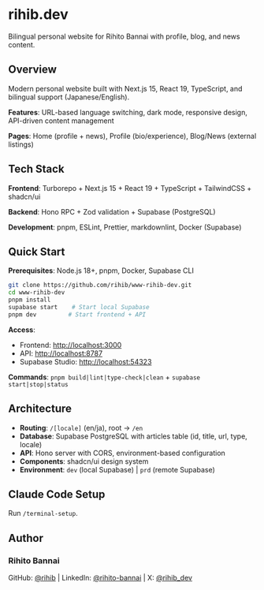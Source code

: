 # rihib.dev

Bilingual personal website for Rihito Bannai with profile, blog, and news content.

## Overview

Modern personal website built with Next.js 15, React 19, TypeScript, and bilingual support (Japanese/English).

**Features**: URL-based language switching, dark mode, responsive design, API-driven content management

**Pages**: Home (profile + news), Profile (bio/experience), Blog/News (external listings)

## Tech Stack

**Frontend**: Turborepo + Next.js 15 + React 19 + TypeScript + TailwindCSS + shadcn/ui

**Backend**: Hono RPC + Zod validation + Supabase (PostgreSQL)

**Development**: pnpm, ESLint, Prettier, markdownlint, Docker (Supabase)

## Quick Start

**Prerequisites**: Node.js 18+, pnpm, Docker, Supabase CLI

```bash
git clone https://github.com/rihib/www-rihib-dev.git
cd www-rihib-dev
pnpm install
supabase start    # Start local Supabase
pnpm dev         # Start frontend + API
```

**Access**:

- Frontend: <http://localhost:3000>
- API: <http://localhost:8787>
- Supabase Studio: <http://localhost:54323>

**Commands**: `pnpm build|lint|type-check|clean` + `supabase start|stop|status`

## Architecture

- **Routing**: `/[locale]` (en/ja), root → `/en`
- **Database**: Supabase PostgreSQL with articles table (id, title, url, type, locale)
- **API**: Hono server with CORS, environment-based configuration
- **Components**: shadcn/ui design system
- **Environment**: `dev` (local Supabase) | `prd` (remote Supabase)

## Claude Code Setup

Run `/terminal-setup`.

## Author

### Rihito Bannai

GitHub: [@rihib](https://github.com/rihib) | LinkedIn: [@rihito-bannai](https://www.linkedin.com/in/rihito-bannai/) | X: [@rihib_dev](https://x.com/rihib_dev)
